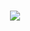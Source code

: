<h1 align="center">
  <a href="https://github.com/hello-manoj">
    <img src="https://readme-typing-svg.herokuapp.com?color=red&size=26&center=true&vCenter=true&width=900&lines=Hi%2C+I+am+Manoj+Joshi.">
  </a>
</h1>
